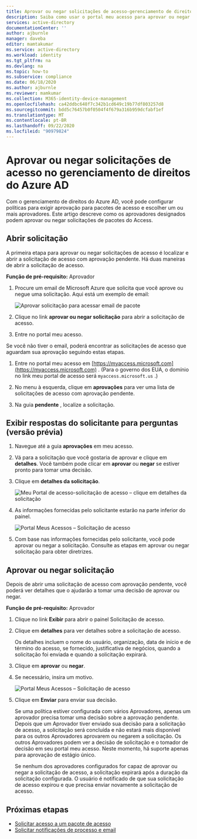 ```yaml
---
title: Aprovar ou negar solicitações de acesso-gerenciamento de direitos do Azure AD
description: Saiba como usar o portal meu acesso para aprovar ou negar solicitações a um pacote do Access no gerenciamento de direitos Azure Active Directory.
services: active-directory
documentationCenter: ''
author: ajburnle
manager: daveba
editor: mamtakumar
ms.service: active-directory
ms.workload: identity
ms.tgt_pltfrm: na
ms.devlang: na
ms.topic: how-to
ms.subservice: compliance
ms.date: 06/18/2020
ms.author: ajburnle
ms.reviewer: mamkumar
ms.collection: M365-identity-device-management
ms.openlocfilehash: ca42ddbc648f7c342b1cd649c19b77df803257d8
ms.sourcegitcommit: bdd5c76457b0f0504f4f679a316b959dcfabf1ef
ms.translationtype: MT
ms.contentlocale: pt-BR
ms.lasthandoff: 09/22/2020
ms.locfileid: "90979824"
---
```

# <a name="approve-or-deny-access-requests-in-azure-ad-entitlement-management"></a>Aprovar ou negar solicitações de acesso no gerenciamento de direitos do Azure AD

Com o gerenciamento de direitos do Azure AD, você pode configurar políticas para exigir aprovação para pacotes de acesso e escolher um ou mais aprovadores. Este artigo descreve como os aprovadores designados podem aprovar ou negar solicitações de pacotes do Access.

## <a name="open-request"></a>Abrir solicitação

A primeira etapa para aprovar ou negar solicitações de acesso é localizar e abrir a solicitação de acesso com aprovação pendente. Há duas maneiras de abrir a solicitação de acesso.

**Função de pré-requisito:** Aprovador

1. Procure um email de Microsoft Azure que solicita que você aprove ou negue uma solicitação. Aqui está um exemplo de email:

    ![Aprovar solicitação para acessar email de pacote](./media/entitlement-management-shared/approver-request-email.png)

1. Clique no link **aprovar ou negar solicitação** para abrir a solicitação de acesso.

1. Entre no portal meu acesso.

Se você não tiver o email, poderá encontrar as solicitações de acesso que aguardam sua aprovação seguindo estas etapas.

1. Entre no portal meu acesso em [https://myaccess.microsoft.com](https://myaccess.microsoft.com) .  (Para o governo dos EUA, o domínio no link meu portal de acesso será `myaccess.microsoft.us` .)

1. No menu à esquerda, clique em **aprovações** para ver uma lista de solicitações de acesso com aprovação pendente.

1. Na guia **pendente** , localize a solicitação.

## <a name="view-requestors-answers-to-questions-preview"></a>Exibir respostas do solicitante para perguntas (versão prévia)

1. Navegue até a guia **aprovações** em meu acesso.

1. Vá para a solicitação que você gostaria de aprovar e clique em **detalhes**. Você também pode clicar em **aprovar** ou **negar** se estiver pronto para tomar uma decisão.

1. Clique em **detalhes da solicitação**.

     ![Meu Portal de acesso-solicitação de acesso – clique em detalhes da solicitação](./media/entitlement-management-request-approve/requestor-information-request-details.png)

1. As informações fornecidas pelo solicitante estarão na parte inferior do painel.

     ![Portal Meus Acessos – Solicitação de acesso](./media/entitlement-management-request-approve/requestor-information-requestor-answers.png)

1. Com base nas informações fornecidas pelo solicitante, você pode aprovar ou negar a solicitação. Consulte as etapas em aprovar ou negar solicitação para obter diretrizes.

## <a name="approve-or-deny-request"></a>Aprovar ou negar solicitação

Depois de abrir uma solicitação de acesso com aprovação pendente, você poderá ver detalhes que o ajudarão a tomar uma decisão de aprovar ou negar.

**Função de pré-requisito:** Aprovador

1. Clique no link **Exibir** para abrir o painel Solicitação de acesso.

1. Clique em **detalhes** para ver detalhes sobre a solicitação de acesso.

    Os detalhes incluem o nome do usuário, organização, data de início e de término do acesso, se fornecido, justificativa de negócios, quando a solicitação foi enviada e quando a solicitação expirará.

1. Clique em **aprovar** ou **negar**.

1. Se necessário, insira um motivo.

    ![Portal Meus Acessos – Solicitação de acesso](./media/entitlement-management-request-approve/my-access-approve-request.png)

1. Clique em **Enviar** para enviar sua decisão.

    Se uma política estiver configurada com vários Aprovadores, apenas um aprovador precisa tomar uma decisão sobre a aprovação pendente. Depois que um Aprovador tiver enviado sua decisão para a solicitação de acesso, a solicitação será concluída e não estará mais disponível para os outros Aprovadores aprovarem ou negarem a solicitação. Os outros Aprovadores podem ver a decisão de solicitação e o tomador de decisão em seu portal meu acesso. Neste momento, há suporte apenas para aprovação de estágio único.

    Se nenhum dos aprovadores configurados for capaz de aprovar ou negar a solicitação de acesso, a solicitação expirará após a duração da solicitação configurada. O usuário é notificado de que sua solicitação de acesso expirou e que precisa enviar novamente a solicitação de acesso.

## <a name="next-steps"></a>Próximas etapas

- [Solicitar acesso a um pacote de acesso](entitlement-management-request-access.md)
- [Solicitar notificações de processo e email](entitlement-management-process.md)
